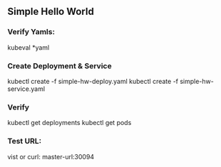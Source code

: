 ## Simple Hello World 
### Verify Yamls:
kubeval *yaml 

### Create Deployment & Service
kubectl create -f simple-hw-deploy.yaml
kubectl create -f simple-hw-service.yaml

### Verify
kubectl get deployments
kubectl get pods

### Test URL:
vist or curl:  master-url:30094
